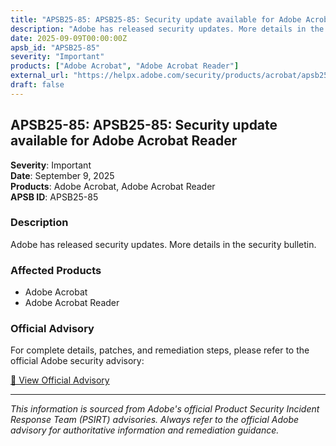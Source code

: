 ```yaml
---
title: "APSB25-85: APSB25-85: Security update available for Adobe Acrobat Reader"
description: "Adobe has released security updates. More details in the security bulletin."
date: 2025-09-09T00:00:00Z
apsb_id: "APSB25-85"
severity: "Important"
products: ["Adobe Acrobat", "Adobe Acrobat Reader"]
external_url: "https://helpx.adobe.com/security/products/acrobat/apsb25-85.html"
draft: false
---
```


## APSB25-85: APSB25-85: Security update available for Adobe Acrobat Reader

**Severity**: Important  
**Date**: September 9, 2025  
**Products**: Adobe Acrobat, Adobe Acrobat Reader  
**APSB ID**: APSB25-85

### Description

Adobe has released security updates. More details in the security bulletin.

### Affected Products

- Adobe Acrobat
- Adobe Acrobat Reader


### Official Advisory

For complete details, patches, and remediation steps, please refer to the official Adobe security advisory:

[🔗 View Official Advisory](https://helpx.adobe.com/security/products/acrobat/apsb25-85.html)

---

*This information is sourced from Adobe's official Product Security Incident Response Team (PSIRT) advisories. Always refer to the official Adobe advisory for authoritative information and remediation guidance.*

